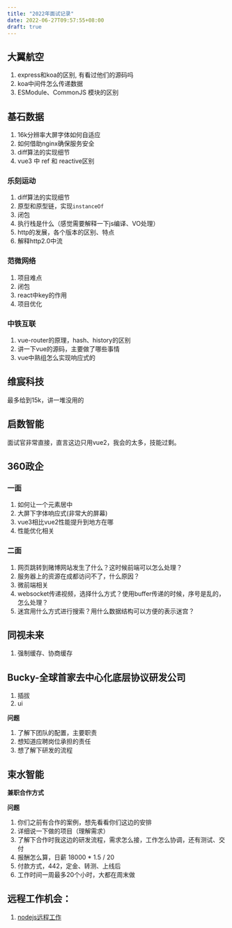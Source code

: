 ```yaml
---
title: "2022年面试记录"
date: 2022-06-27T09:57:55+08:00
draft: true
---
```


## 大翼航空
1. express和koa的区别, 有看过他们的源码吗
2. koa中间件怎么传递数据
3. ESModule、CommonJS 模块的区别

## 基石数据

1. 16k分辨率大屏字体如何自适应
2. 如何借助nginx确保服务安全
3. diff算法的实现细节
4. vue3 中 ref 和 reactive区别

### 乐刻运动

1. diff算法的实现细节
2. 原型和原型链，实现`instanceOf`
3. 闭包
4. 执行栈是什么（感觉需要解释一下js编译、VO处理）
5. http的发展，各个版本的区别、特点
6. 解释http2.0中流

### 范微网络

1. 项目难点
2. 闭包
3. react中key的作用
4. 项目优化

### 中铁互联

1. vue-router的原理，hash、history的区别
2. 讲一下vue的源码，主要做了哪些事情
3. vue中熟组怎么实现响应式的

## 维宸科技

最多给到15k，讲一堆没用的

## 启数智能

面试官非常直接，直言这边只用vue2，我会的太多，技能过剩。

## 360政企

### 一面
1. 如何让一个元素居中
2. 大屏下字体响应式(非常大的屏幕)
3. vue3相比vue2性能提升到地方在哪
4. 性能优化相关

### 二面
1. 网页跳转到赌博网站发生了什么？这时候前端可以怎么处理？
2. 服务器上的资源在成都访问不了，什么原因？
3. 微前端相关
4. websocket传递视频，选择什么方式？使用buffer传递的时候，序号是乱的，怎么处理？
5. 迷宫用什么方式进行搜索？用什么数据结构可以方便的表示迷宫？

## 同视未来

1. 强制缓存、协商缓存

## Bucky-全球首家去中心化底层协议研发公司

1. 插拔
2. ui

**问题**
1. 了解下团队的配置，主要职责
2. 想知道应聘岗位承担的责任
3. 想了解下研发的流程

## 束水智能
**兼职合作方式**

**问题**
1. 你们之前有合作的案例，想先看看你们这边的安排
2. 详细说一下做的项目（理解需求）
3. 了解下合作时我这边的研发流程，需求怎么接，工作怎么协调，还有测试、交付
4. 报酬怎么算，日薪 18000 * 1.5 / 20
5. 付款方式，442，定金、转测、上线后
6. 工作时间一周最多20个小时，大都在周末做

## 远程工作机会：
1. [nodejs远程工作](https://eleduck.com/posts/0XfGG9)